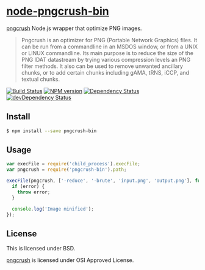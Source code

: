 # [node-pngcrush-bin](https://npmjs.org/package/pngcrush-bin)

[pngcrush](http://pmt.sourceforge.net/pngcrush/) Node.js wrapper that optimize PNG images.

> Pngcrush is an optimizer for PNG (Portable Network Graphics) files. It can be run from a commandline in an MSDOS window, or from a UNIX or LINUX commandline.
> Its main purpose is to reduce the size of the PNG IDAT datastream by trying various compression levels an PNG filter methods. It also can be used to remove unwanted ancillary chunks, or to add certain chunks including gAMA, tRNS, iCCP, and textual chunks.

[![Build Status](https://travis-ci.org/1000ch/node-pngcrush-bin.svg?branch=master)](https://travis-ci.org/1000ch/node-pngcrush-bin)
[![NPM version](https://badge.fury.io/js/pngcrush-bin.svg)](http://badge.fury.io/js/pngcrush-bin)
[![Dependency Status](https://david-dm.org/1000ch/node-pngcrush-bin.svg)](https://david-dm.org/1000ch/node-pngcrush-bin)
[![devDependency Status](https://david-dm.org/1000ch/node-pngcrush-bin/dev-status.svg)](https://david-dm.org/1000ch/node-pngcrush-bin#info=devDependencies)

## Install

```sh
$ npm install --save pngcrush-bin
```

## Usage

```js
var execFile = require('child_process').execFile;
var pngcrush = require('pngcrush-bin').path;

execFile(pngcrush, ['-reduce', '-brute', 'input.png', 'output.png'], function (error) {
  if (error) {
    throw error;
  }

  console.log('Image minified');
});
```

## License

This is licensed under BSD.

[pngcrush](http://pmt.sourceforge.net/pngcrush/) is licensed under OSI Approved License.
